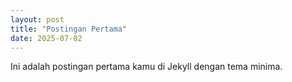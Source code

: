 ```yaml
---
layout: post
title: "Postingan Pertama"
date: 2025-07-02
---
```


Ini adalah postingan pertama kamu di Jekyll dengan tema minima.

